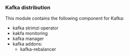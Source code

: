 ### Kafka distribution

This module contains the following component for Kafka:

- kafka strimzi operator
- kakfa  monitoring
- kafka manager
- kafka addons:
   - kafka-rebalancer